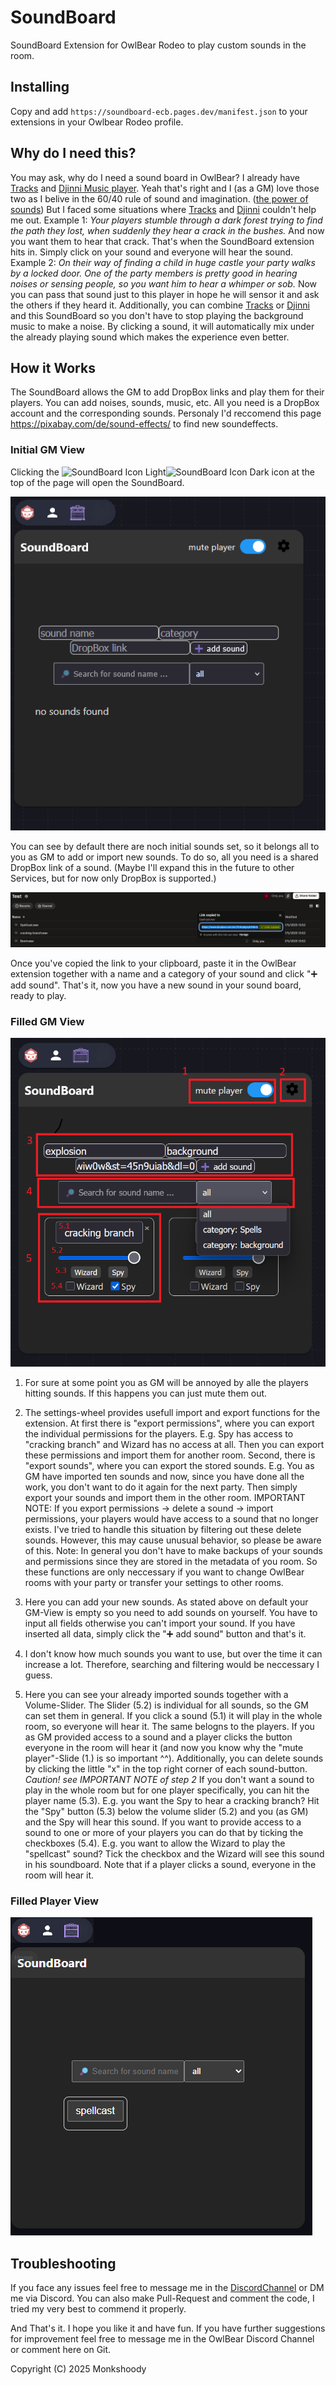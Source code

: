 # SoundBoard

SoundBoard Extension for OwlBear Rodeo to play custom sounds in the room.

## Installing

Copy and add `https://soundboard-ecb.pages.dev/manifest.json` to your extensions in your Owlbear Rodeo profile.

## Why do I need this?

You may ask, why do I need a sound board in OwlBear? I already have [Tracks](https://extensions.owlbear.rodeo/tracks) and [Djinni Music player](https://extensions.owlbear.rodeo/djinni-music-player). Yeah that's right and I (as a GM) love those two as I belive in the 60/40 rule of sound and imagination. ([the power of sounds](https://www.tiktok.com/@bardsofnewyork/video/7431326761033403678))
But I faced some situations where [Tracks](https://extensions.owlbear.rodeo/tracks) and [Djinni](https://extensions.owlbear.rodeo/djinni-music-player) couldn't help me out.
Example 1: *Your players stumble through a dark forest trying to find the path they lost, when suddenly they hear a crack in the bushes.* And now you want them to hear that crack. That's when the SoundBoard extension hits in. Simply click on your sound and everyone will hear the sound.
Example 2: *On their way of finding a child in huge castle your party walks by a locked door. One of the party members is pretty good in hearing noises or sensing people, so you want him to hear a whimper or sob.* Now you can pass that sound just to this player in hope he will sensor it and ask the others if they heard it.
Additionally, you can combine [Tracks](https://extensions.owlbear.rodeo/tracks) or [Djinni](https://extensions.owlbear.rodeo/djinni-music-player) and this SoundBoard so you don't have to stop playing the background music to make a noise. By clicking a sound, it will automatically mix under the already playing sound which makes the experience even better.

## How it Works

The SoundBoard allows the GM to add DropBox links and play them for their players. You can add noises, sounds, music, etc. All you need is a DropBox account and the corresponding sounds. Personaly I'd reccomend this page https://pixabay.com/de/sound-effects/ to find new soundeffects.

### Initial GM View

Clicking the <img src="https://raw.githubusercontent.com/Monkshoody/SoundBoard/tree/main/public/docu/icon_white.png#gh-dark-mode-only" width=20 alt="SoundBoard Icon Light"><img src="https://raw.githubusercontent.com//Monkshoody/SoundBoard/tree/main/public/docu/icon_black.png#gh-light-mode-only" width=20 alt="SoundBoard Icon Dark"> icon at the top of the page will open the SoundBoard.

![GM View](public/docu/Initial_GMview.png)

You can see by default there are noch initial sounds set, so it belongs all to you as GM to add or import new sounds. To do so, all you need is a shared DropBox link of a sound. (Maybe I'll expand this in the future to other Services, but for now only DropBox is supported.)

![Dropbox](public/docu/DropBox_share.png)

Once you've copied the link to your clipboard, paste it in the OwlBear extension together with a name and a category of your sound and click "➕ add sound". That's it, now you have a new sound in your sound board, ready to play.

### Filled GM View

![adding](public/docu/adding_sounds.png)

1. For sure at some point you as GM will be annoyed by alle the players hitting sounds. If this happens you can just mute them out.

2. The settings-wheel provides usefull import and export functions for the extension. At first there is "export permissions", where you can export the individual permissions for the players. E.g. Spy has access to "cracking branch" and Wizard has no access at all. Then you can export these permissions and import them for another room. Second, there is "export sounds", where you can export the stored sounds. E.g. You as GM have imported ten sounds and now, since you have done all the work, you don't want to do it again for the next party. Then simply export your sounds and import them in the other room.
IMPORTANT NOTE: If you export permissions -> delete a sound -> import permissions, your players would have access to a sound that no longer exists. I've tried to handle this situation by filtering out these delete sounds. However, this may cause unusual behavior, so please be aware of this.
Note: In general you don't have to make backups of your sounds and permissions since they are stored in the metadata of you room. So these functions are only neccessary if you want to change OwlBear rooms with your party or transfer your settings to other rooms.

3. Here you can add your new sounds. As stated above on default your GM-View is empty so you need to add sounds on yourself. You have to input all fields otherwise you can't import your sound. If you have inserted all data, simply click the "➕ add sound" button and that's it.

4. I don't know how much sounds you want to use, but over the time it can increase a lot. Therefore, searching and filtering would be neccessary I guess.

5. Here you can see your already imported sounds together with a Volume-Slider. The Slider (5.2) is individual for all sounds, so the GM can set them in general. If you click a sound (5.1) it will play in the whole room, so everyone will hear it. The same belogns to the players. If you as GM provided access to a sound and a player clicks the button everyone in the room will hear it (and now you know why the "mute player"-Slide (1.) is so important ^^). Additionally, you can delete sounds by clicking the little "x" in the top right corner of each sound-button. *Caution! see IMPORTANT NOTE of step 2*
If you don't want a sound to play in the whole room but for one player specifically, you can hit the player name (5.3). E.g. you want the Spy to hear a cracking branch? Hit the "Spy" button (5.3) below the volume slider (5.2) and you (as GM) and the Spy will hear this sound.
If you want to provide access to a sound to one or more of your players you can do that by ticking the checkboxes (5.4). E.g. you want to allow the Wizard to play the "spellcast" sound? Tick the checkbox and the Wizard will see this sound in his soundboard. Note that if a player clicks a sound, everyone in the room will hear it.

### Filled Player View

![Player View](public/docu/Player_view.png)

## Troubleshooting

If you face any issues feel free to message me in the [DiscordChannel](https://discord.gg/UY8AXjhzhe) or DM me via Discord. You can also make Pull-Request and comment the code, I tried my very best to commend it properly.

And That's it. I hope you like it and have fun. If you have further suggestions for improvement feel free to message me in the OwlBear Discord Channel or comment here on Git.

Copyright (C) 2025 Monkshoody